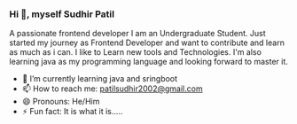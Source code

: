 ### Hi 👋, myself Sudhir Patil

<!--
**Sudhirdp/Sudhirdp** is a ✨ _special_ ✨ repository because its `README.md` (this file) appears on your GitHub profile.
-->
A passionate frontend developer
I am an Undergraduate Student. Just started my journey as Frontend Developer and want to contribute and learn as much as i can. I like to Learn new tools and Technologies. I'm also learning java as my programming language and looking forward to master it.

- 🌱 I’m currently learning java and sringboot
- 📫 How to reach me: patilsudhir2002@gmail.com 
- 😄 Pronouns: He/Him
- ⚡ Fun fact: It is what it is.....
